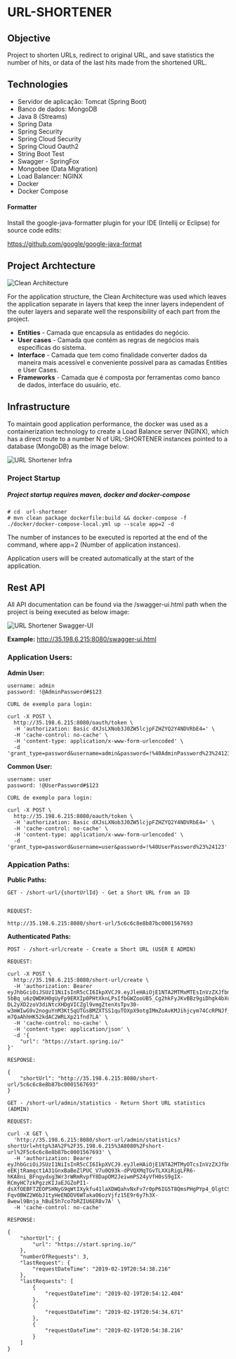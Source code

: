 # URL-SHORTENER

## Objective

Project to shorten URLs, redirect to original URL, and save statistics the number of hits, or data of the last hits made from the shortened URL.

## Technologies

* Servidor de aplicação: Tomcat (Spring Boot)
* Banco de dados: MongoDB
* Java 8 (Streams)
* Spring Data
* Spring Security
* Spring Cloud Security
* Spring Cloud Oauth2
* String Boot Test
* Swagger - SpringFox
* Mongobee (Data Migration)
* Load Balancer: NGINX
* Docker
* Docker Compose

#### Formatter

Install the google-java-formatter plugin for your IDE (Intellij or Eclipse) for source code edits:

https://github.com/google/google-java-format

## Project Archtecture

![Clean Architecture](http://blog.cleancoder.com/uncle-bob/images/2012-08-13-the-clean-architecture/CleanArchitecture.jpg)

For the application structure, the Clean Architecture was used which leaves the application separate in layers that keep the inner layers independent of the outer layers and separate well the responsibility of each part from the project.

* **Entities** - Camada que encapsula as entidades do negócio.
* **User cases** - Camada que contém as regras de negócios mais específicas do sistema.
* **Interface** - Camada que tem como finalidade converter dados da maneira mais acessível e conveniente possível para as 
camadas Entities e User Cases.
* **Frameworks** - Camada que é composta por ferramentas como banco de dados, interface do usuário, etc.

## Infrastructure

To maintain good application performance, the docker was used as a containerization technology to create a Load Balance server (NGINX), which has a direct route to a number N of URL-SHORTENER instances pointed to a database (MongoDB) as the image below:

![URL Shortener Infra](https://i.imgur.com/B8pH6dm.png)

### Project Startup

##### Project startup requires maven, docker and docker-compose

```
# cd  url-shortener
# mvn clean package dockerfile:build && docker-compose -f ./docker/docker-compose-local.yml up --scale app=2 -d
```

The number of instances to be executed is reported at the end of the command, where app=2 (Number of application instances).

Application users will be created automatically at the start of the application.

## Rest API

All API documentation can be found via the /swagger-ui.html path when the project is being executed as below image:

![URL Shortener Swagger-UI](https://i.imgur.com/1QJng4d.png)

**Example:** http://35.198.6.215:8080/swagger-ui.html

### Application Users:

**Admin User:**

```
username: admin
password: !@AdminPassword#$123

CURL de exemplo para login:

curl -X POST \
  http://35.198.6.215:8080/oauth/token \
  -H 'authorization: Basic dXJsLXNob3J0ZW5lcjpFZHZYQ2Y4NDVRbE4=' \
  -H 'cache-control: no-cache' \
  -H 'content-type: application/x-www-form-urlencoded' \
  -d 'grant_type=password&username=admin&password=!%40AdminPassword%23%24123'

```

**Common User:**

```
username: user
password: !@UserPassword#$123

CURL de exemplo para login:

curl -X POST \
  http://35.198.6.215:8080/oauth/token \
  -H 'authorization: Basic dXJsLXNob3J0ZW5lcjpFZHZYQ2Y4NDVRbE4=' \
  -H 'cache-control: no-cache' \
  -H 'content-type: application/x-www-form-urlencoded' \
  -d 'grant_type=password&username=user&password=!%40UserPassword%23%24123'

```

### Appication Paths:

**Public Paths:**
```
GET - /short-url/{shortUrlId} - Get a Short URL from an ID


REQUEST:

http://35.198.6.215:8080/short-url/5c6c6c8e8b87bc0001567693

```

**Authenticated Paths:**
```
POST - /short-url/create - Create a Short URL (USER E ADMIN)

REQUEST:

curl -X POST \
  http://35.198.6.215:8080/short-url/create \
  -H 'authorization: Bearer eyJhbGciOiJSUzI1NiIsInR5cCI6IkpXVCJ9.eyJleHAiOjE1NTA2MTMxMTEsInVzZXJfbmFtZSI6InVzZXIiLCJhdXRob3JpdGllcyI6WyJST0xFX1VTRVIiXSwianRpIjoiMWFjOTdmMzUtYzAxMy00MmIxLTgwODQtMTExMjliNGExMjM4IiwiY2xpZW50X2lkIjoidXJsLXNob3J0ZW5lciIsInNjb3BlIjpbInJlYWQiLCJ3cml0ZSIsInRydXN0Il19.NFrLqSwu9wXUZfUUmcJyzM4X0ZGTosI1xwEWgjW5nsN7ngTYYxABh1f4v6rnOv0UWj6-5bBq_u6zQWDKH0gUyFp9ERXIp0PHtXknLPsIfbGWZooUB5_Cg2hkFyJKvBBz9giDhgk4bXuFYZrVybxDTcnOpMuJGiPXHUOVhy0CmQHM3MTmEx3H9TWh7-DL2yXD2zoV3diNtcXHDgVICZgl9vmgZtenXsTpv30-w3mWIwG9v2noguYnM3Kt5qUTGsBMZXTSS1quTOXpX9otgIMmZoAvKMJihjcym74CcRPNJf_MtusHX9OTaiTC-m7QaAhhHK52kdAC2WRLXp21fnd7LA' \
  -H 'cache-control: no-cache' \
  -H 'content-type: application/json' \
  -d '{
	"url": "https://start.spring.io/"
}'

RESPONSE: 

{
    "shortUrl": "http://35.198.6.215:8080/short-url/5c6c6c8e8b87bc0001567693"
}
```

```
GET - /short-url/admin/statistics - Return Short URL statistics (ADMIN)

REQUEST:

curl -X GET \
  'http://35.198.6.215:8080/short-url/admin/statistics?shortUrl=http%3A%2F%2F35.198.6.215%3A8080%2Fshort-url%2F5c6c6c8e8b87bc0001567693' \
  -H 'authorization: Bearer eyJhbGciOiJSUzI1NiIsInR5cCI6IkpXVCJ9.eyJleHAiOjE1NTA2MTMyOTcsInVzZXJfbmFtZSI6ImFkbWluIiwiYXV0aG9yaXRpZXMiOlsiUk9MRV9BRE1JTiJdLCJqdGkiOiIxYTI2ZTYwYy1lZGNkLTQwM2EtOGNhNy02NTY5MGJmZjg2ZDQiLCJjbGllbnRfaWQiOiJ1cmwtc2hvcnRlbmVyIiwic2NvcGUiOlsicmVhZCIsIndyaXRlIiwidHJ1c3QiXX0.NlRxbkYHZfDhlwd2HyrwER6bBMwNIU-eEKjtRamqct1A31GnxBaBeZlPUC_V7u0Q93k-dPVQXMqTGvTLXXiRigLFR6-hKA8ni_BFngydxg3Wr3rWRmRvpfY8DapOM2JeiwmPS24yVfH0sS9gIX-RCmyHC7zkPgzzKIJaEJGZoPI1-dsXfOEBFTZEOPSHNyG9qWtIXykfu41laXDWQahvNxFv7r0pP6IG5T8QmsPHgPYp4_QlgtCSr7cnYv9JWSdev0mf-Fqv0BWZ2W6bJ1tyHeENDDV6WTaka06ozVjfz15E9r6y7h3X-8wewl9Bnja_hBuE5h7co7bRZIU6ER8v7A' \
  -H 'cache-control: no-cache'

RESPONSE:

{
    "shortUrl": {
        "url": "https://start.spring.io/"
    },
    "numberOfRequests": 3,
    "lastRequest": {
        "requestDateTime": "2019-02-19T20:54:38.216"
    },
    "lastRequests": [
        {
            "requestDateTime": "2019-02-19T20:54:12.404"
        },
        {
            "requestDateTime": "2019-02-19T20:54:34.671"
        },
        {
            "requestDateTime": "2019-02-19T20:54:38.216"
        }
    ]
}

```

